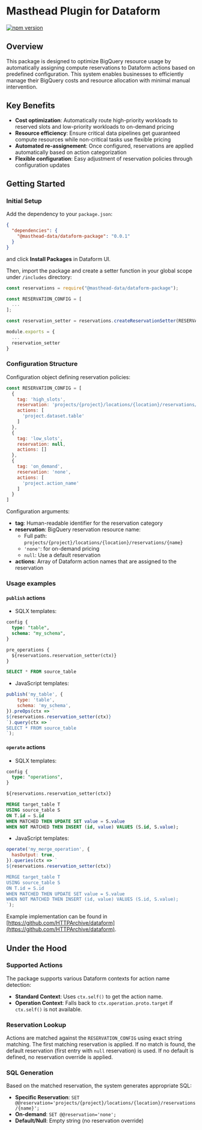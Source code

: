 # Masthead Plugin for Dataform

[![npm version](https://badge.fury.io/js/%40masthead-data%2Fdataform-package.svg)](https://badge.fury.io/js/%40masthead-data%2Fdataform-package)

## Overview

This package is designed to optimize BigQuery resource usage by automatically assigning compute reservations to Dataform actions based on predefined configuration. This system enables businesses to efficiently manage their BigQuery costs and resource allocation with minimal manual intervention.

## Key Benefits

* **Cost optimization**: Automatically route high-priority workloads to reserved slots and low-priority workloads to on-demand pricing
* **Resource efficiency**: Ensure critical data pipelines get guaranteed compute resources while non-critical tasks use flexible pricing
* **Automated re-assignement**: Once configured, reservations are applied automatically based on action categorization
* **Flexible configuration**: Easy adjustment of reservation policies through configuration updates

## Getting Started

### Initial Setup

Add the dependency to your `package.json`:

```json
{
  "dependencies": {
    "@masthead-data/dataform-package": "0.0.1"
  }
}
```

and click **Install Packages** in Dataform UI.

Then, import the package and create a setter function in your global scope under `/includes` directory:

```javascript
const reservations = require("@masthead-data/dataform-package");

const RESERVATION_CONFIG = [
  ...
];

const reservation_setter = reservations.createReservationSetter(RESERVATION_CONFIG);

module.exports = {
  ...
  reservation_setter
}
```

### Configuration Structure

Configuration object defining reservation policies:

```javascript
const RESERVATION_CONFIG = [
  {
    tag: 'high_slots',
    reservation: 'projects/{project}/locations/{location}/reservations/{name}',
    actions: [
      'project.dataset.table'
    ]
  },
  {
    tag: 'low_slots',
    reservation: null,
    actions: []
  },
  {
    tag: 'on_demand',
    reservation: 'none',
    actions: [
      'project.action_name'
    ]
  }
]
```

Configuration arguments:

* **tag**: Human-readable identifier for the reservation category
* **reservation**: BigQuery reservation resource name:
  * Full path: `projects/{project}/locations/{location}/reservations/{name}`
  * `'none'`: for on-demand pricing
  * `null`: Use a default reservation
* **actions**: Array of Dataform action names that are assigned to the reservation

### Usage examples

#### `publish` actions

* SQLX templates:

```sql
config {
  type: "table",
  schema: "my_schema",
}

pre_operations {
  ${reservations.reservation_setter(ctx)}
}

SELECT * FROM source_table
```

* JavaScript templates:

```javascript
publish('my_table', {
    type: 'table',
    schema: 'my_schema',
}).preOps(ctx => `
${reservations.reservation_setter(ctx)}
`).query(ctx => `
SELECT * FROM source_table
`);
```

#### `operate` actions

* SQLX templates:

```sql
config {
  type: "operations",
}

${reservations.reservation_setter(ctx)}

MERGE target_table T
USING source_table S
ON T.id = S.id
WHEN MATCHED THEN UPDATE SET value = S.value
WHEN NOT MATCHED THEN INSERT (id, value) VALUES (S.id, S.value);
```

* JavaScript templates:

```javascript
operate('my_merge_operation', {
  hasOutput: true,
}).queries(ctx => `
${reservations.reservation_setter(ctx)}

MERGE target_table T
USING source_table S
ON T.id = S.id
WHEN MATCHED THEN UPDATE SET value = S.value
WHEN NOT MATCHED THEN INSERT (id, value) VALUES (S.id, S.value);
`);
```

Example implementation can be found in [https://github.com/HTTPArchive/dataform](https://github.com/HTTPArchive/dataform).

## Under the Hood

### Supported Actions

The package supports various Dataform contexts for action name detection:

* **Standard Context**: Uses `ctx.self()` to get the action name.
* **Operation Context**: Falls back to `ctx.operation.proto.target` if `ctx.self()` is not available.

### Reservation Lookup

Actions are matched against the `RESERVATION_CONFIG` using exact string matching. The first matching reservation is applied. If no match is found, the default reservation (first entry with `null` reservation) is used. If no default is defined, no reservation override is applied.

### SQL Generation

Based on the matched reservation, the system generates appropriate SQL:

* **Specific Reservation**: `SET @@reservation='projects/{project}/locations/{location}/reservations/{name}';`
* **On-demand**: `SET @@reservation='none';`
* **Default/Null**: Empty string (no reservation override)
